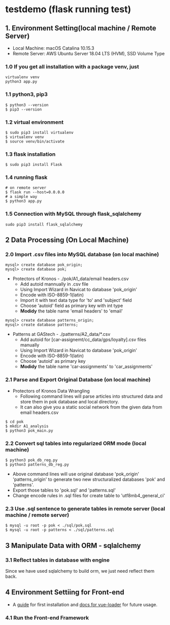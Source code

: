 # testdemo (flask running test)

## 1. Environment Setting(local machine / Remote Server)
* Local Machine: macOS Catalina 10.15.3
* Remote Server: AWS Ubuntu Server 18.04 LTS (HVM), SSD Volume Type 

### 1.0 If you get all installation with a package venv, just
```
virtualenv venv
python3 app.py
```

### 1.1 python3, pip3
```
$ python3 --version
$ pip3 --version
```

### 1.2 virtual environment
```
$ sudo pip3 install virtualenv
$ virtualenv venv
$ source venv/bin/activate
```

### 1.3 flask installation
```
$ sudo pip3 install Flask
```

### 1.4 running flask
```
# on remote server
$ flask run --host=0.0.0.0
# a simple way 
$ python3 app.py
```

### 1.5 Connection with MySQL through flask_sqlalchemy
```
sudo pip3 install flask_sqlalchemy
```

## 2 Data Processing (On Local Machine)
### 2.0 Import .csv files into MySQL database (on local machine)
```
mysql> create database pok_origin;
mysql> create database pok; 
```
* Protectors of Kronos - ./pok/A1_data/email headers.csv
    * Add autoid mannually in .csv file
    * Using Import Wizard in Navicat to database 'pok_origin'
    * Encode with ISO-8859-1(latin)
    * Import it with text data type for 'to' and 'subject' field
    * Choose 'autoid' field as primary key with int type
    * **Modidy** the table name 'email headers' to 'email'

```
mysql> create database patterns_origin;
mysql> create database patterns;
```
* Patterns at GAStech - ./patterns/A2_data/*.csv
    * Add autoid for [car-assignemt/cc_data/gps/loyalty].csv files manually
    * Using Import Wizard in Navicat to database 'pok_origin'
    * Encode with ISO-8859-1(latin)
    * Choose 'autoid' as primary key
    * **Modidy** the table name 'car-assignments' to 'car_assignments'

### 2.1 Parse and Export Original Database (on local machine)
* Protectors of Kronos Data Wrangling
    * Following command lines will parse articles into structured data and store them in pok database and local directory.
    * It can also give you a static social network from the given data from email headers.csv
```
$ cd pok
$ mkdir A1_analysis
$ python3 pok_main.py
```

### 2.2 Convert sql tables into regularized ORM mode (local machine)
```
$ python3 pok_db_reg.py
$ python3 patterns_db_reg.py
```
* Above command lines will use original database 'pok_origin' 'patterns_origin' to generate two new structuralized databases 'pok' and 'patterns'.
* Export those tables to 'pok.sql' and 'patterns.sql'
* Change encode rules in .sql files for create table to 'utf8mb4_general_ci'

### 2.3 Use .sql sentence to generate tables in remote server (local machine / remote server)
```
$ mysql -u root -p pok < ./sql/pok.sql
$ mysql -u root -p patterns < ./sql/patterns.sql
```

## 3 Manipulate Data with ORM - sqlalchemy
### 3.1 Reflect tables in database with engine
Since we have used sqlalchemy to build orm, we just need reflect them back.

## 4 Environment Settiing for Front-end
* A [guide](http://vuejs-templates.github.io/webpack/) for first installation and [docs for vue-loader](https://vue-loader-v14.vuejs.org/) for future usage.
### 4.1 Run the Front-end Framework



